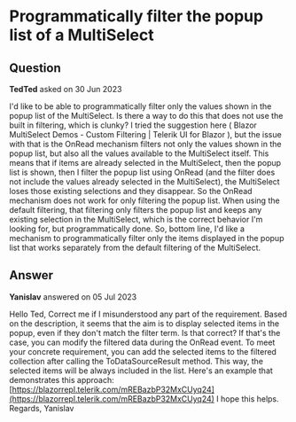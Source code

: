 # Programmatically filter the popup list of a MultiSelect

## Question

**TedTed** asked on 30 Jun 2023

I'd like to be able to programmatically filter only the values shown in the popup list of the MultiSelect. Is there a way to do this that does not use the built in filtering, which is clunky? I tried the suggestion here ( Blazor MultiSelect Demos - Custom Filtering | Telerik UI for Blazor ), but the issue with that is the OnRead mechanism filters not only the values shown in the popup list, but also all the values available to the MultiSelect itself. This means that if items are already selected in the MultiSelect, then the popup list is shown, then I filter the popup list using OnRead (and the filter does not include the values already selected in the MultiSelect), the MultiSelect loses those existing selections and they disappear. So the OnRead mechanism does not work for only filtering the popup list. When using the default filtering, that filtering only filters the popup list and keeps any existing selection in the MultiSelect, which is the correct behavior I'm looking for, but programmatically done. So, bottom line, I'd like a mechanism to programmatically filter only the items displayed in the popup list that works separately from the default filtering of the MultiSelect.

## Answer

**Yanislav** answered on 05 Jul 2023

Hello Ted, Correct me if I misunderstood any part of the requirement. Based on the description, it seems that the aim is to display selected items in the popup, even if they don't match the filter term. Is that correct? If that's the case, you can modify the filtered data during the OnRead event. To meet your concrete requirement, you can add the selected items to the filtered collection after calling the ToDataSourceResult method. This way, the selected items will be always included in the list. Here's an example that demonstrates this approach: [https://blazorrepl.telerik.com/mREBazbP32MxCUyq24](https://blazorrepl.telerik.com/mREBazbP32MxCUyq24) I hope this helps. Regards, Yanislav
